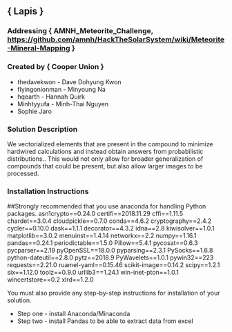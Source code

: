 ## { Lapis }

### Addressing { AMNH_Meteorite_Challenge, https://github.com/amnh/HackTheSolarSystem/wiki/Meteorite-Mineral-Mapping }

### Created by { Cooper Union }
* thedavekwon - Dave Dohyung Kwon
* flyingonionman - Minyoung Na
* hqearth - Hannah Quirk
* Minhtyyufa - Minh-Thai Nguyen
* Sophie Jaro

### Solution Description

We vectorialized elements that are present in the compound to minimize hardwired calculations and instead obtain answers from
probabilistic distributions.. This would not only allow for broader generalization of compounds that could be present, but 
also allow larger images to be processed.

### Installation Instructions

##Strongly recommended that you use anaconda for handling Python packages.
asn1crypto==0.24.0
certifi==2018.11.29
cffi==1.11.5
chardet==3.0.4
cloudpickle==0.7.0
conda==4.6.2
cryptography==2.4.2
cycler==0.10.0
dask==1.1.1
decorator==4.3.2
idna==2.8
kiwisolver==1.0.1
matplotlib==3.0.2
menuinst==1.4.14
networkx==2.2
numpy==1.16.1
pandas==0.24.1
periodictable==1.5.0
Pillow==5.4.1
pycosat==0.6.3
pycparser==2.19
pyOpenSSL==18.0.0
pyparsing==2.3.1
PySocks==1.6.8
python-dateutil==2.8.0
pytz==2018.9
PyWavelets==1.0.1
pywin32==223
requests==2.21.0
ruamel-yaml==0.15.46
scikit-image==0.14.2
scipy==1.2.1
six==1.12.0
toolz==0.9.0
urllib3==1.24.1
win-inet-pton==1.0.1
wincertstore==0.2
xlrd==1.2.0

You must also provide any step-by-step instructions for installation of your solution.
* Step one - install Anaconda/Minaconda
* Step two - install Pandas to be able to extract data from excel 
